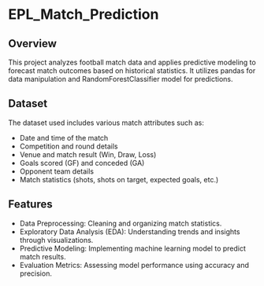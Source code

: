 # EPL_Match_Prediction

## Overview
This project analyzes football match data and applies predictive modeling to forecast match outcomes based on historical statistics. It utilizes pandas for data manipulation and RandomForestClassifier model for predictions.

## Dataset
The dataset used includes various match attributes such as:
- Date and time of the match
- Competition and round details
- Venue and match result (Win, Draw, Loss)
- Goals scored (GF) and conceded (GA)
- Opponent team details
- Match statistics (shots, shots on target, expected goals, etc.)

## Features
- Data Preprocessing: Cleaning and organizing match statistics.
- Exploratory Data Analysis (EDA): Understanding trends and insights through visualizations.
- Predictive Modeling: Implementing machine learning model to predict match results.
- Evaluation Metrics: Assessing model performance using accuracy and precision.
